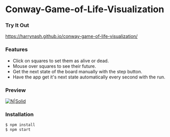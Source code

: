 # Conway-Game-of-Life-Visualization

### Try It Out
https://harrynash.github.io/conway-game-of-life-visualization/


### Features
  - Click on squares to set them as alive or dead.
  - Mouse over squares to see their future.
  - Get the next state of the board manually with the step button.
  - Have the app get it's next state automatically every second with the run.

### Preview
[![N|Solid](http://i.imgur.com/Mpt39Mu.gif)]()

### Installation

```sh
$ npm install
$ npm start
```

